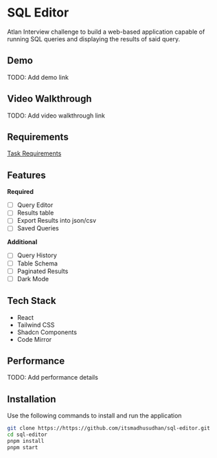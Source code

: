 # SQL Editor

Atlan Interview challenge to build a web-based application capable of running SQL queries and displaying the results of said query.

## Demo
TODO: Add demo link

## Video Walkthrough
TODO: Add video walkthrough link

## Requirements

[Task Requirements](./requirements.md)

## Features

**Required**

- [ ] Query Editor
- [ ] Results table
- [ ] Export Results into json/csv
- [ ] Saved Queries

**Additional**
- [ ] Query History
- [ ] Table Schema
- [ ] Paginated Results
- [ ] Dark Mode

## Tech Stack
- React
- Tailwind CSS
- Shadcn Components
- Code Mirror

## Performance
TODO: Add performance details

## Installation

Use the following commands to install and run the application

```bash
git clone https://https://github.com/itsmadhusudhan/sql-editor.git
cd sql-editor
pnpm install
pnpm start
```
